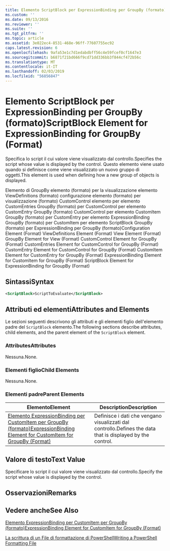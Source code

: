 ```yaml
---
title: Elemento ScriptBlock per ExpressionBinding per GroupBy (formato) | Microsoft Docs
ms.custom: ''
ms.date: 09/13/2016
ms.reviewer: ''
ms.suite: ''
ms.tgt_pltfrm: ''
ms.topic: article
ms.assetid: 3e022ec4-8531-468e-96ff-77607755ec92
caps.latest.revision: 6
ms.openlocfilehash: 9afa53e1c7d1edabdbff56c4e59fcef0cf1647e3
ms.sourcegitcommit: b6871f21bd666f9cd71dd336bb3f844cf472b56c
ms.translationtype: MT
ms.contentlocale: it-IT
ms.lasthandoff: 02/03/2019
ms.locfileid: "56856847"
---
```

# <a name="scriptblock-element-for-expressionbinding-for-groupby-format"></a><span data-ttu-id="43bd4-102">Elemento ScriptBlock per ExpressionBinding per GroupBy (formato)</span><span class="sxs-lookup"><span data-stu-id="43bd4-102">ScriptBlock Element for ExpressionBinding for GroupBy (Format)</span></span>

<span data-ttu-id="43bd4-103">Specifica lo script il cui valore viene visualizzato dal controllo.</span><span class="sxs-lookup"><span data-stu-id="43bd4-103">Specifies the script whose value is displayed by the control.</span></span> <span data-ttu-id="43bd4-104">Questo elemento viene usato quando si definisce come viene visualizzato un nuovo gruppo di oggetti.</span><span class="sxs-lookup"><span data-stu-id="43bd4-104">This element is used when defining how a new group of objects is displayed.</span></span>

<span data-ttu-id="43bd4-105">Elemento di GroupBy elemento (formato) per la visualizzazione elemento ViewDefinitions (formato) configurazione elemento (formato) per visualizzazione (formato) CustomControl elemento per elemento CustomEntries GroupBy (formato) per CustomControl per elemento CustomEntry GroupBy (formato) CustomControl per elemento CustomItem GroupBy (formato) per CustomEntry per elemento ExpressionBinding GroupBy (formato) per CustomItem per elemento ScriptBlock GroupBy (formato) per ExpressionBinding per GroupBy (formato)</span><span class="sxs-lookup"><span data-stu-id="43bd4-105">Configuration Element (Format) ViewDefinitions Element (Format) View Element (Format) GroupBy Element for View (Format) CustomControl Element for GroupBy (Format) CustomEntries Element for CustomControl for GroupBy (Format) CustomEntry Element for CustomControl for GroupBy (Format) CustomItem Element for CustomEntry for GroupBy (Format) ExpressionBinding Element for CustomItem for GroupBy (Format) ScriptBlock Element for ExpressionBinding for GroupBy (Format)</span></span>

## <a name="syntax"></a><span data-ttu-id="43bd4-106">Sintassi</span><span class="sxs-lookup"><span data-stu-id="43bd4-106">Syntax</span></span>

```xml
<ScriptBlock>ScriptToEvaluate</ScriptBlock>
```

## <a name="attributes-and-elements"></a><span data-ttu-id="43bd4-107">Attributi ed elementi</span><span class="sxs-lookup"><span data-stu-id="43bd4-107">Attributes and Elements</span></span>

<span data-ttu-id="43bd4-108">Le sezioni seguenti descrivono gli attributi e gli elementi figlio dell'elemento padre del `ScriptBlock` elemento.</span><span class="sxs-lookup"><span data-stu-id="43bd4-108">The following sections describe attributes, child elements, and the parent element of the `ScriptBlock` element.</span></span>

### <a name="attributes"></a><span data-ttu-id="43bd4-109">Attributes</span><span class="sxs-lookup"><span data-stu-id="43bd4-109">Attributes</span></span>

<span data-ttu-id="43bd4-110">Nessuna.</span><span class="sxs-lookup"><span data-stu-id="43bd4-110">None.</span></span>

### <a name="child-elements"></a><span data-ttu-id="43bd4-111">Elementi figlio</span><span class="sxs-lookup"><span data-stu-id="43bd4-111">Child Elements</span></span>

<span data-ttu-id="43bd4-112">Nessuna.</span><span class="sxs-lookup"><span data-stu-id="43bd4-112">None.</span></span>

### <a name="parent-elements"></a><span data-ttu-id="43bd4-113">Elementi padre</span><span class="sxs-lookup"><span data-stu-id="43bd4-113">Parent Elements</span></span>

|<span data-ttu-id="43bd4-114">Elemento</span><span class="sxs-lookup"><span data-stu-id="43bd4-114">Element</span></span>|<span data-ttu-id="43bd4-115">Description</span><span class="sxs-lookup"><span data-stu-id="43bd4-115">Description</span></span>|
|-------------|-----------------|
|[<span data-ttu-id="43bd4-116">Elemento ExpressionBinding per CustomItem per GroupBy (formato)</span><span class="sxs-lookup"><span data-stu-id="43bd4-116">ExpressionBinding Element for CustomItem for GroupBy (Format)</span></span>](./expressionbinding-element-for-customitem-for-groupby-format.md)|<span data-ttu-id="43bd4-117">Definisce i dati che vengano visualizzati dal controllo.</span><span class="sxs-lookup"><span data-stu-id="43bd4-117">Defines the data that is displayed by the control.</span></span>|

## <a name="text-value"></a><span data-ttu-id="43bd4-118">Valore di testo</span><span class="sxs-lookup"><span data-stu-id="43bd4-118">Text Value</span></span>

<span data-ttu-id="43bd4-119">Specificare lo script il cui valore viene visualizzato dal controllo.</span><span class="sxs-lookup"><span data-stu-id="43bd4-119">Specify the script whose value is displayed by the control.</span></span>

## <a name="remarks"></a><span data-ttu-id="43bd4-120">Osservazioni</span><span class="sxs-lookup"><span data-stu-id="43bd4-120">Remarks</span></span>

## <a name="see-also"></a><span data-ttu-id="43bd4-121">Vedere anche</span><span class="sxs-lookup"><span data-stu-id="43bd4-121">See Also</span></span>

[<span data-ttu-id="43bd4-122">Elemento ExpressionBinding per CustomItem per GroupBy (formato)</span><span class="sxs-lookup"><span data-stu-id="43bd4-122">ExpressionBinding Element for CustomItem for GroupBy (Format)</span></span>](./expressionbinding-element-for-customitem-for-groupby-format.md)

[<span data-ttu-id="43bd4-123">La scrittura di un File di formattazione di PowerShell</span><span class="sxs-lookup"><span data-stu-id="43bd4-123">Writing a PowerShell Formatting File</span></span>](./writing-a-powershell-formatting-file.md)

